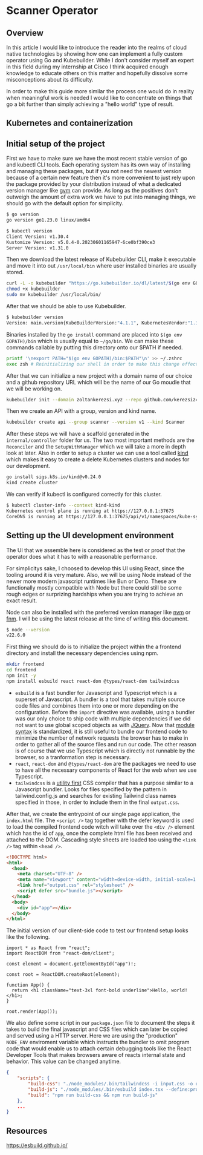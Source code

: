 # Scanner Operator

## Overview

In this article I would like to introduce the reader into the realms of cloud native technologies by showing how one can implement a fully custom operator using Go and Kubebuilder. While I don't consider myself an expert in this field during my internship at Cisco I think acquired enough knowledge to educate others on this matter and hopefully dissolve some misconceptions about its difficulty.

In order to make this guide more similar the process one would do in reality when meaningful work is needed I would like to concentrate on things that go a bit further than simply achieving a "hello world" type of result.

## Kubernetes and containerization

## Initial setup of the project

First we have to make sure we have the most recent stable version of go and kubectl CLI tools.
Each operating system has its own way of installing and managing these packages, but if you not need the newest version because of a certain new feature then it's more convenient to just rely upon the package provided by your distribution instead of what a dedicated version manager like [gvm](https://github.com/moovweb/gvm) can provide. As long as the positives don't outweigh the amount of extra work we have to put into managing things, we should go with the default option for simplicity.

```sh
$ go version
go version go1.23.0 linux/amd64
```

```sh
$ kubectl version
Client Version: v1.30.4
Kustomize Version: v5.0.4-0.20230601165947-6ce0bf390ce3
Server Version: v1.31.0
```

Then we download the latest release of Kubebuilder CLI, make it executable and move it into out `/usr/local/bin` where user installed binaries are usually stored.

```sh
curl -L -o kubebuilder "https://go.kubebuilder.io/dl/latest/$(go env GOOS)/$(go env GOARCH)"
chmod +x kubebuilder
sudo mv kubebuilder /usr/local/bin/
```

After that we should be able to use Kubebuilder.

```sh
$ kubebuilder version
Version: main.version{KubeBuilderVersion:"4.1.1", KubernetesVendor:"1.30.0", GitCommit:"e65415f10a6f5708604deca089eee6b165174e5e", BuildDate:"2024-07-23T07:11:14Z", GoOs:"linux", GoArch:"amd64"
```

Binaries installed by the `go install` command are placed into `$(go env GOPATH)/bin` which is usually equal to `~/go/bin`.
We can make these commands callable by putting this directory onto our $PATH if needed.

```sh
printf '\nexport PATH="$(go env GOPATH)/bin:$PATH"\n' >> ~/.zshrc
exec zsh # Reinitializing our shell in order to make this change effectful
```

After that we can initialize a new project with a domain name of our choice and a github repository URL which will be the name of our Go moudle that we will be working on.

```sh
kubebuilder init --domain zoltankerezsi.xyz --repo github.com/kerezsiz42/scanner-operator2
```

Then we create an API with a group, version and kind name.

```sh
kubebuilder create api --group scanner --version v1 --kind Scanner
```

After these steps we will have a scaffold generated in the `internal/controller` folder for us. The two most important methods are the `Reconciler` and the `SetupWithManager` which we will take a more in depth look at later. Also in order to setup a cluster we can use a tool called [kind](https://kind.sigs.k8s.io/) which makes it easy to create a delete Kubernetes clusters and nodes for our development.

```sh
go install sigs.k8s.io/kind@v0.24.0
kind create cluster
```

We can verify if kubectl is configured correctly for this cluster.

```sh
$ kubectl cluster-info --context kind-kind
Kubernetes control plane is running at https://127.0.0.1:37675
CoreDNS is running at https://127.0.0.1:37675/api/v1/namespaces/kube-system/services/kube-dns:dns/proxy
```

## Setting up the UI development environment

The UI that we assemble here is considered as the test or proof that the operator does what it has to with a reasonable performance.

For simplicitys sake, I choosed to develop this UI using React, since the tooling around it is very mature. Also, we will be using Node instead of the newer more modern javascript runtimes like Bun or Deno. These are functionally mostly compatible with Node but there could still be some rough edges or surprizing hardships when you are trying to achieve an exact result.

Node can also be installed with the preferred version manager like [nvm](https://github.com/nvm-sh/nvm) or [fnm](https://github.com/Schniz/fnm). I will be using the latest release at the time of writing this document.

```sh
$ node --version
v22.6.0
```

First thing we should do is to initialize the project within the a frontend directory and install the necessary dependencies using npm.

```sh
mkdir frontend
cd frontend
npm init -y
npm install esbuild react react-dom @types/react-dom tailwindcss
```

- `esbuild` is a fast bundler for Javascript and Typescript which is a superset of Javascript. A bundler is a tool that takes multiple source code files and combines them into one or more depending on the configuration. Before the `import` directive was available, using a bundler was our only choice to ship code with multiple dependencies if we did not want to use global scoped objects as with [JQuery](https://jquery.com/). Now that [module syntax](https://developer.mozilla.org/en-US/docs/Web/JavaScript/Guide/Modules) is standardized, it is still useful to bundle our frontend code to minimize the number of network requests the browser has to make in order to gather all of the source files and run our code. The other reason is of course that we use Typescript which is directly not runnable by the browser, so a tranformation step is necessary.
- `react`, `react-dom` and `@types/react-dom` are the packages we need to use to have all the necessary components of React for the web when we use Typescript.
- `tailwindcss` is a [utility first](https://tailwindcss.com/docs/utility-first) CSS compiler that has a purpose similar to a Javascript bundler. Looks for files specified by the pattern in tailwind.config.js and searches for existing Tailwind class names specified in those, in order to include them in the final `output.css`.

After that, we create the entrypoint of our single page application, the `index.html` file. The `<script />` tag together with the defer keyword is used to load the compiled frontend code witch will take over the `<div />` element which has the id of `app`, once the complete html file has been received and attached to the DOM. Cascading style sheets are loaded too using the `<link />` tag within `<head />`.

```html
<!DOCTYPE html>
<html>
  <head>
    <meta charset="UTF-8" />
    <meta name="viewport" content="width=device-width, initial-scale=1.0" />
    <link href="output.css" rel="stylesheet" />
    <script defer src="bundle.js"></script>
  </head>
  <body>
    <div id="app"></div>
  </body>
</html>
```

The initial version of our client-side code to test our frontend setup looks like the following.

```tsx
import * as React from "react";
import ReactDOM from "react-dom/client";

const element = document.getElementById("app")!;

const root = ReactDOM.createRoot(element);

function App() {
  return <h1 className="text-3xl font-bold underline">Hello, world!</h1>;
}

root.render(App());
```

We also define some script in our `package.json` file to document the steps it takes to build the final javascript and CSS files which can later be copied and served using a HTTP server. Here we are using the "production" `NODE_ENV` enviroment variable which instructs the bundler to omit program code that would enable us to attach certain debugging tools like the React Developer Tools that makes browsers aware of reacts internal state and behavior. This value can be changed anytime.

```json
{
    "scripts": {
        "build-css": "./node_modules/.bin/tailwindcss -i input.css -o output.css",
        "build-js": "./node_modules/.bin/esbuild index.tsx --define:process.env.NODE_ENV=\\\"production\\\" --bundle --outfile=bundle.js",
        "build": "npm run build-css && npm run build-js"
    },
    ...
}
```

## Resources

<https://esbuild.github.io/>
